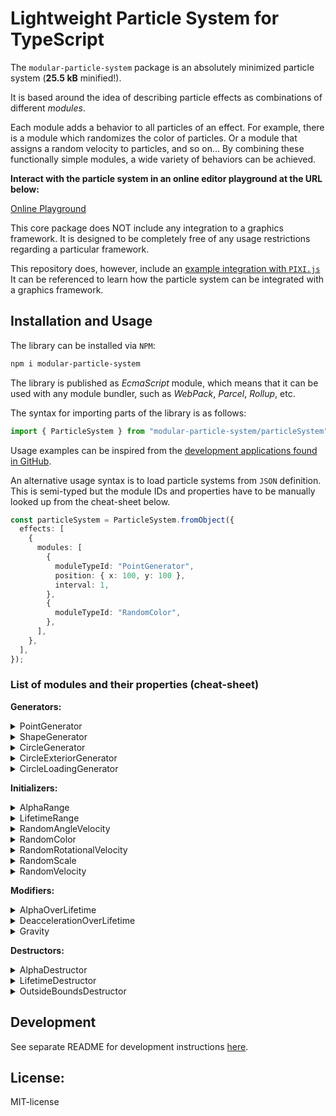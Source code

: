 <!---
This README is displayed in the front page of GitHub page
--->

# Lightweight Particle System for TypeScript

The `modular-particle-system` package is an absolutely minimized particle system (**25.5 kB** minified!).

It is based around the idea of describing particle effects as combinations of different _modules_.

Each module adds a behavior to all particles of an effect.
For example, there is a module which randomizes the color of particles.
Or a module that assigns a random velocity to particles, and so on...
By combining these functionally simple modules, a wide variety of behaviors can be achieved.

**Interact with the particle system in an online editor playground at the URL below:**

[Online Playground](https://risto-paasivirta.github.io/ParticleSystem/)

This core package does NOT include any integration to a graphics framework.
It is designed to be completely free of any usage restrictions regarding a particular framework.

This repository does, however, include an [example integration with `PIXI.js`](https://github.com/Risto-Paasivirta/ParticleSystem/tree/master/playground/apps/helpers/renderer/renderer.ts)
It can be referenced to learn how the particle system can be integrated with a graphics framework.

## Installation and Usage

The library can be installed via `NPM`:

```bash
npm i modular-particle-system
```

The library is published as _EcmaScript_ module, which means that it can be used with any module bundler, such as _WebPack_, _Parcel_, _Rollup_, etc.

The syntax for importing parts of the library is as follows:

```js
import { ParticleSystem } from "modular-particle-system/particleSystem";
```

Usage examples can be inspired from the [development applications found in GitHub](https://github.com/Risto-Paasivirta/ParticleSystem/tree/master/playground/apps).

An alternative usage syntax is to load particle systems from `JSON` definition.
This is semi-typed but the module IDs and properties have to be manually looked up from the cheat-sheet below.

```ts
const particleSystem = ParticleSystem.fromObject({
  effects: [
    {
      modules: [
        {
          moduleTypeId: "PointGenerator",
          position: { x: 100, y: 100 },
          interval: 1,
        },
        {
          moduleTypeId: "RandomColor",
        },
      ],
    },
  ],
});
```

### List of modules and their properties (cheat-sheet)

**Generators:**

<details><summary>PointGenerator</summary>

- `interval: number`
- `position: Position`

</details>

<details><summary>ShapeGenerator</summary>

- `interval: number`
- `shape: Shape`

</details>

<details><summary>CircleGenerator</summary>

TODO

</details>

<details><summary>CircleExteriorGenerator</summary>

TODO

</details>

<details><summary>CircleLoadingGenerator</summary>

- `interval: number`
- `center: Position`
- `radius: number`
- `nextParticleAngle: number`
- `angleStep: number`

</details>

**Initializers:**

<details><summary>AlphaRange</summary>

- `min: number`
- `max: number`

</details>

<details><summary>LifetimeRange</summary>

- `min: number`
- `max: number`

</details>

<details><summary>RandomAngleVelocity</summary>

- `min: number`
- `max: number`

</details>

<details><summary>RandomColor</summary>

- `palette: Color[]`

</details>

<details><summary>RandomRotationalVelocity</summary>

- `min: number`
- `max: number`

</details>

<details><summary>RandomScale</summary>

- `min: number`
- `max: number`

</details>

<details><summary>RandomVelocity</summary>

- `randomX: Range`
- `randomY: Range`

</details>

**Modifiers:**

<details><summary>AlphaOverLifetime</summary>

- `easing: EasingFunction`

</details>

<details><summary>DeaccelerationOverLifetime</summary>

- `easing: EasingFunction`

</details>

<details><summary>Gravity</summary>

- `strength: number`

</details>

**Destructors:**

<details><summary>AlphaDestructor</summary>

</details>

<details><summary>LifetimeDestructor</summary>

</details>

<details><summary>OutsideBoundsDestructor</summary>

- `bounds: Shape`

</details>

## Development

See separate README for development instructions [here](https://github.com/Risto-Paasivirta/ParticleSystem/blob/master/README.md).

## License:

MIT-license
